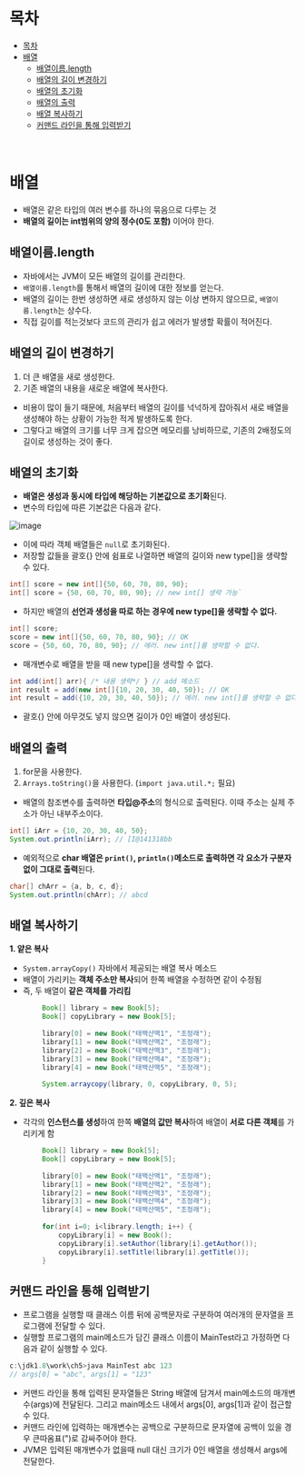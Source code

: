 # 목차

- [목차](#목차)
- [배열](#배열)
	- [배열이름.length](#배열이름length)
	- [배열의 길이 변경하기](#배열의-길이-변경하기)
	- [배열의 초기화](#배열의-초기화)
	- [배열의 출력](#배열의-출력)
	- [배열 복사하기](#배열-복사하기)
	- [커맨드 라인을 통해 입력받기](#커맨드-라인을-통해-입력받기)

<br>

# 배열
- 배열은 같은 타입의 여러 변수를 하나의 묶음으로 다루는 것
- **배열의 길이는 int범위의 양의 정수(0도 포함)** 이어야 한다.

## 배열이름.length
- 자바에서는 JVM이 모든 배열의 길이를 관리한다.
- `배열이름.length`를 통해서 배열의 길이에 대한 정보를 얻는다.
- 배열의 길이는 한번 생성하면 새로 생성하지 않는 이상 변하지 않으므로, `배열이름.length`는 상수다.
- 직접 길이를 적는것보다 코드의 관리가 쉽고 에러가 발생할 확률이 적어진다.

## 배열의 길이 변경하기
1. 더 큰 배열을 새로 생성한다.
2. 기존 배열의 내용을 새로운 배열에 복사한다.

- 비용이 많이 들기 때문에, 처음부터 배열의 길이를 넉넉하게 잡아줘서 새로 배열을 생성해야 하는 상황이 가능한 적게 발생하도록 한다.
- 그렇다고 배열의 크기를 너무 크게 잡으면 메모리를 낭비하므로, 기존의 2배정도의 길이로 생성하는 것이 좋다.

## 배열의 초기화
- **배열은 생성과 동시에 타입에 해당하는 기본값으로 초기화**된다.
- 변수의 타입에 따른 기본값은 다음과 같다.

![image](https://user-images.githubusercontent.com/106129404/228767761-6fd64596-bc9c-48fe-964d-494feb4ebc45.png)
- 이에 따라 객체 배열들은 `null`로 초기화된다.
- 저장할 값들을 괄호{} 안에 쉼표로 나열하면 배열의 길이와 new type[]을 생략할 수 있다.
```java
int[] score = new int[]{50, 60, 70, 80, 90};
int[] score = {50, 60, 70, 80, 90}; // new int[] 생략 가능`
```
- 하지만 배열의 **선언과 생성을 따로 하는 경우에 new type[]을 생략할 수 없다.**
```java
int[] score;
score = new int[]{50, 60, 70, 80, 90}; // OK
score = {50, 60, 70, 80, 90}; // 에러. new int[]를 생략할 수 없다.
```
- 매개변수로 배열을 받을 때 new type[]을 생락할 수 없다.
```java
int add(int[] arr){ /* 내용 생략*/ } // add 메소드
int result = add(new int[]{10, 20, 30, 40, 50}); // OK
int result = add({10, 20, 30, 40, 50}); // 에러. new int[]를 생략할 수 없다.
```
- 괄호{} 안에 아무것도 넣지 않으면 길이가 0인 배열이 생성된다.

## 배열의 출력
1. for문을 사용한다.
2. `Arrays.toString()`을 사용한다. (`import java.util.*;` 필요)

- 배열의 참조변수를 출력하면 **타입@주소**의 형식으로 출력된다. 이때 주소는 실제 주소가 아닌 내부주소이다. 
```java
int[] iArr = {10, 20, 30, 40, 50};
System.out.println(iArr); // [I@141318bb
```
- 예외적으로 **char 배열은 `print()`, `println()`메소드로 출력하면 각 요소가 구분자 없이 그대로 출력**된다. 
```java
char[] chArr = {a, b, c, d};
System.out.println(chArr); // abcd
```

## 배열 복사하기

**1. 얕은 복사**
   - `System.arrayCopy()` 자바에서 제공되는 배열 복사 메소드
   - 배열이 가리키는 **객체 주소만 복사**되어 한쪽 배열을 수정하면 같이 수정됨
   - 즉, 두 배열이 **같은 객체를 가리킴**

```java
		Book[] library = new Book[5];
		Book[] copyLibrary = new Book[5];
		
		library[0] = new Book("태백산맥1", "조정래");
		library[1] = new Book("태백산맥2", "조정래");
		library[2] = new Book("태백산맥3", "조정래");
		library[3] = new Book("태백산맥4", "조정래");
		library[4] = new Book("태백산맥5", "조정래");
		
		System.arraycopy(library, 0, copyLibrary, 0, 5);
```

**2. 깊은 복사**
   - 각각의 **인스턴스를 생성**하여 한쪽 **배열의 값만 복사**하여 배열이 **서로 다른 객체**를 가리키게 함

```java
		Book[] library = new Book[5];
		Book[] copyLibrary = new Book[5];
		
		library[0] = new Book("태백산맥1", "조정래");
		library[1] = new Book("태백산맥2", "조정래");
		library[2] = new Book("태백산맥3", "조정래");
		library[3] = new Book("태백산맥4", "조정래");
		library[4] = new Book("태백산맥5", "조정래");
		
		for(int i=0; i<library.length; i++) {
			copyLibrary[i] = new Book();
			copyLibrary[i].setAuthor(library[i].getAuthor());
			copyLibrary[i].setTitle(library[i].getTitle());
		}
```

## 커맨드 라인을 통해 입력받기
- 프로그램을 실행할 때 클래스 이름 뒤에 공백문자로 구분하여 여러개의 문자열을 프로그램에 전달할 수 있다.
- 실행할 프로그램의 main메소드가 담긴 클래스 이름이 MainTest라고 가정하면 다음과 같이 실행할 수 있다.

```java
c:\jdk1.8\work\ch5>java MainTest abc 123
// args[0] = "abc", args[1] = "123"
```

- 커맨드 라인을 통해 입력된 문자열들은 String 배열에 담겨서 main메소드의 매개변수(args)에 전달된다. 그리고 main메소드 내에서 args[0], args[1]과 같이 접근할 수 있다.
- 커맨드 라인에 입력하는 매개변수는 공백으로 구분하므로 문자열에 공백이 있을 경우 큰따옴표(")로 감싸주어야 한다.
- JVM은 입력된 매개변수가 없을때 null 대신 크기가 0인 배열을 생성해서 args에 전달한다.
